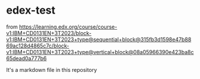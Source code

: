 # edex-test
from https://learning.edx.org/course/course-v1:IBM+CD0131EN+3T2023/block-v1:IBM+CD0131EN+3T2023+type@sequential+block@315fb3d1598e47b8869ac128d4865c7c/block-v1:IBM+CD0131EN+3T2023+type@vertical+block@08a05966390e423ba8c65dead0a777b6

It's a markdown file in this repository
